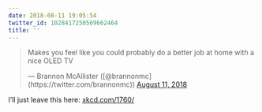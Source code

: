 ```yaml
---
date: 2018-08-11 19:05:54
twitter_id: 1028417250569662464
title: ''
---
```


<blockquote class="twitter-tweet"><p lang="en" dir="ltr">Makes you feel like you could probably do a better job at home with a nice OLED TV</p>&mdash; Brannon McAllister ([@brannonmc](https://twitter.com/brannonmc)) <a href="https://twitter.com/brannonmc/status/1028415960884105216?ref_src=twsrc%5Etfw">August 11, 2018</a></blockquote>
<script async src="https://platform.twitter.com/widgets.js" charset="utf-8"></script>

I’ll just leave this here: [xkcd.com/1760/](https://www.xkcd.com/1760/)
